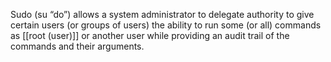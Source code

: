 Sudo (su “do”) allows a system administrator to delegate authority to give certain users (or groups of users) the ability to run some (or all) commands as [[root (user)]] or another user while providing an audit trail of the commands and their arguments.
